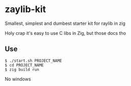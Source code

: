 # zaylib-kit
Smallest, simplest and dumbest starter kit for raylib in zig

Holy crap it's easy to use C libs in Zig, but those docs tho

## Use

``` shell
$ ./start.sh PROJECT_NAME
$ cd PROJECT_NAME
$ zig build run
```

No windows

